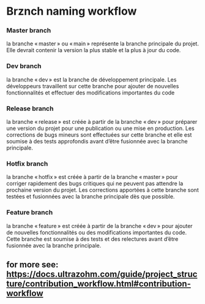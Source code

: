 # Brznch naming workflow

### Master branch
la branche « master » ou « main » représente la branche principale du projet. Elle devrait contenir la version la plus stable et la plus à jour du code.


### Dev branch
la branche « dev » est la branche de développement principale. Les développeurs travaillent sur cette branche pour ajouter de nouvelles fonctionnalités et effectuer des modifications importantes du code


### Release branch

 la branche « release » est créée à partir de la branche « dev » pour préparer une version du projet pour une publication ou une mise en production. Les corrections de bugs mineurs sont effectuées sur cette branche et elle est soumise à des tests approfondis avant d’être fusionnée avec la branche principale.

 ### Hotfix branch

  la branche « hotfix » est créée à partir de la branche « master » pour corriger rapidement des bugs critiques qui ne peuvent pas attendre la prochaine version du projet. Les corrections apportées à cette branche sont testées et fusionnées avec la branche principale dès que possible.


### Feature branch
  la branche « feature » est créée à partir de la branche « dev » pour ajouter de nouvelles fonctionnalités ou des modifications importantes du code. Cette branche est soumise à des tests et des relectures avant d’être fusionnée avec la branche principale.


## for more see: https://docs.ultrazohm.com/guide/project_structure/contribution_workflow.html#contribution-workflow

